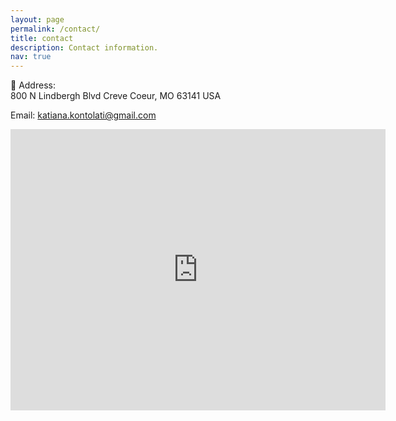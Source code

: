 ```yaml
---
layout: page
permalink: /contact/
title: contact
description: Contact information.
nav: true
---
```


📍 Address:   
800 N Lindbergh Blvd
Creve Coeur, MO 63141 USA  

Email: [katiana.kontolati@gmail.com](mailto:katiana.kontolati@gmail.com)

<iframe src="https://www.google.com/maps/embed?pb=!1m18!1m12!1m3!1d543020.6246529907!2d-89.77855121832339!3d38.832347114640235!2m3!1f0!2f0!3f0!3m2!1i1024!2i768!4f13.1!3m3!1m2!1s0x87d8b3a62127db11%3A0xdc5adf0a40a17d5c!2sBayer%20Crop%20Science%20Corporate%20Headquarters!5e0!3m2!1sen!2sus!4v1683414198029!5m2!1sen!2sus" width="600" height="450" style="border:0;" allowfullscreen="" loading="lazy" referrerpolicy="no-referrer-when-downgrade"></iframe>
